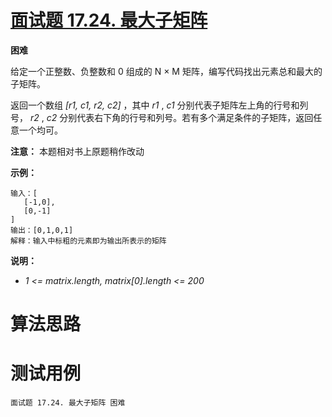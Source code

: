 # [面试题 17.24. 最大子矩阵][cnTitle]

**困难**

给定一个正整数、负整数和 0 组成的 N × M 矩阵，编写代码找出元素总和最大的子矩阵。

返回一个数组  *[r1, c1, r2, c2]* ，其中  *r1* ,  *c1*  分别代表子矩阵左上角的行号和列号， *r2* ,  *c2*  分别代表右下角的行号和列号。若有多个满足条件的子矩阵，返回任意一个均可。

**注意：** 本题相对书上原题稍作改动

**示例：** 

```
输入：[
   [-1,0],
   [0,-1]
]
输出：[0,1,0,1]
解释：输入中标粗的元素即为输出所表示的矩阵
```



**说明：** 

-  *1 <= matrix.length, matrix[0].length <= 200* 




# 算法思路

# 测试用例
```
面试题 17.24. 最大子矩阵 困难
```

[cnTitle]: https://leetcode-cn.com/problems/max-submatrix-lcci/
